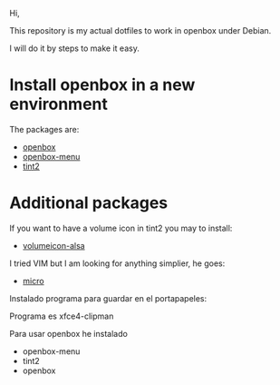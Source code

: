 Hi,

This repository is my actual dotfiles to work in openbox under Debian.

I will do it by steps to make it easy.

# Install openbox in a new environment

The packages are:

- [openbox](https://packages.debian.org/bullseye/openbox)
- [openbox-menu](https://packages.debian.org/bullseye/openbox-menu)
- [tint2](https://packages.debian.org/bullseye/tint2)

# Additional packages

If you want to have a volume icon in tint2 you may to install:

- [volumeicon-alsa](https://packages.debian.org/bullseye/volumeicon-alsa)

I tried VIM but I am looking for anything simplier, he goes:

- [micro](https://packages.debian.org/bullseye/micro)



Instalado programa para guardar en el portapapeles:

Programa es xfce4-clipman

Para usar openbox he instalado

- openbox-menu
- tint2
- openbox
